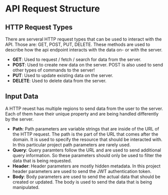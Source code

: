 <!---
    Write how an api request should be strucutred here!

-->


# API Request Structure

## HTTP Request Types

There are serveral HTTP request types that can be used to interact with the API. Those are: GET, POST, PUT, DELETE.
These methods are used to describe how the api endpoint interacts with the data on- or with the server.

- **GET**: Used to request / fetch / search for data from the server.
- **POST**: Used to create new data on the server. POST is also used to send other types of commands to the server!
- **PUT**: Used to update existing data on the server.
- **DELETE**: Used to delete data from the server.

## Input Data

A HTTP reuest has multiple regions to send data from the user to the server. Each of them have their unique property and are being handled differently by the server.

- **Path**: Path parameters are variable strings that are inside of the URL of the HTTP request. The path is the part of the URL that comes after the domain. It is used to specify the resource that should be interacted with. In this particular project path parameters are rarely used.
- **Query**: Query paramters follow the URL and are used to send additional query information. So these parameters should only be used to filter the data that is being requested.
- **Header**: Header parameters are mostly hidden metadata. In this project header parameters are used to send the JWT authentication token.
- **Body**: Body parameters are used to send the actual data that should be created or updated. The body is used to send the data that is being manipulated.